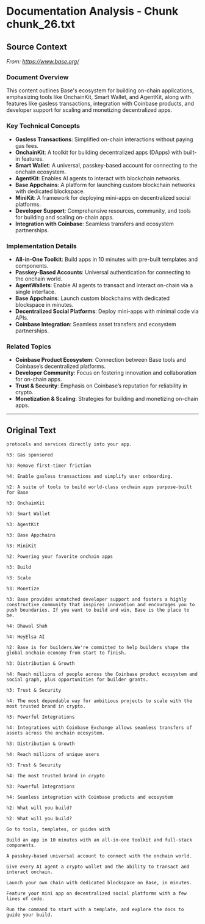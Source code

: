 # Documentation Analysis - Chunk chunk_26.txt

## Source Context
*From: https://www.base.org/*

### Document Overview  
This content outlines Base's ecosystem for building on-chain applications, emphasizing tools like OnchainKit, Smart Wallet, and AgentKit, along with features like gasless transactions, integration with Coinbase products, and developer support for scaling and monetizing decentralized apps.  

### Key Technical Concepts  
- **Gasless Transactions**: Simplified on-chain interactions without paying gas fees.  
- **OnchainKit**: A toolkit for building decentralized apps (DApps) with built-in features.  
- **Smart Wallet**: A universal, passkey-based account for connecting to the onchain ecosystem.  
- **AgentKit**: Enables AI agents to interact with blockchain networks.  
- **Base Appchains**: A platform for launching custom blockchain networks with dedicated blockspace.  
- **MiniKit**: A framework for deploying mini-apps on decentralized social platforms.  
- **Developer Support**: Comprehensive resources, community, and tools for building and scaling on-chain apps.  
- **Integration with Coinbase**: Seamless transfers and ecosystem partnerships.  

### Implementation Details  
- **All-in-One Toolkit**: Build apps in 10 minutes with pre-built templates and components.  
- **Passkey-Based Accounts**: Universal authentication for connecting to the onchain world.  
- **AgentWallets**: Enable AI agents to transact and interact on-chain via a single interface.  
- **Base Appchains**: Launch custom blockchains with dedicated blockspace in minutes.  
- **Decentralized Social Platforms**: Deploy mini-apps with minimal code via APIs.  
- **Coinbase Integration**: Seamless asset transfers and ecosystem partnerships.  

### Related Topics  
- **Coinbase Product Ecosystem**: Connection between Base tools and Coinbase’s decentralized platforms.  
- **Developer Community**: Focus on fostering innovation and collaboration for on-chain apps.  
- **Trust & Security**: Emphasis on Coinbase’s reputation for reliability in crypto.  
- **Monetization & Scaling**: Strategies for building and monetizing on-chain apps.

---

## Original Text
```
protocols and services directly into your app.

h3: Gas sponsored

h3: Remove first-timer friction

h4: Enable gasless transactions and simplify user onboarding.

h2: A suite of tools to build world-class onchain apps purpose-built for Base

h3: OnchainKit

h3: Smart Wallet

h3: AgentKit

h3: Base Appchains

h3: MiniKit

h2: Powering your favorite onchain apps

h3: Build

h3: Scale

h3: Monetize

h3: Base provides unmatched developer support and fosters a highly constructive community that inspires innovation and encourages you to push boundaries. If you want to build and win, Base is the place to be.

h4: Dhawal Shah

h4: HeyElsa AI

h2: Base is for builders.We're committed to help builders shape the global onchain economy from start to finish.

h3: Distribution & Growth

h4: Reach millions of people across the Coinbase product ecosystem and social graph, plus opportunities for builder grants.

h3: Trust & Security

h4: The most dependable way for ambitious projects to scale with the most trusted brand in crypto.

h3: Powerful Integrations

h4: Integrations with Coinbase Exchange allows seamless transfers of assets across the onchain ecosystem.

h3: Distribution & Growth

h4: Reach millions of unique users

h3: Trust & Security

h4: The most trusted brand in crypto

h3: Powerful Integrations

h4: Seamless integration with Coinbase products and ecosystem

h2: What will you build?

h2: What will you build?

Go to tools, templates, or guides with

Build an app in 10 minutes with an all-in-one toolkit and full-stack components.

A passkey-based universal account to connect with the onchain world.

Give every AI agent a crypto wallet and the ability to transact and interact onchain.

Launch your own chain with dedicated blockspace on Base, in minutes.

Feature your mini app on decentralized social platforms with a few lines of code.

Run the command to start with a template, and explore the docs to guide your build.

```